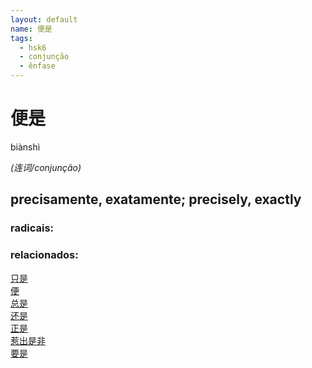 ```yaml
--- 
layout: default
name: 便是 
tags: 
  - hsk6
  - conjunção
  - ênfase
--- 
```

# 便是 
biànshì  
 
*(连词/conjunção)*  
## precisamente, exatamente; precisely, exactly 
### radicais: 
### relacionados: 
[只是](/zhengshidu/hsk3/只是)  
[便](/zhengshidu/hsk6/便)  
[总是](/zhengshidu/hsk3/总是)  
[还是](/zhengshidu/hsk1/还是)  
[正是](/zhengshidu/hsk2/正是)  
[惹出是非](/zhengshidu/outras/惹出是非)  
[要是](/zhengshidu/outras/要是)  
